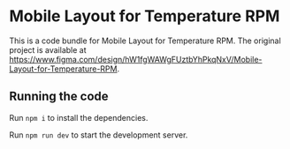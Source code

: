 
  # Mobile Layout for Temperature RPM

  This is a code bundle for Mobile Layout for Temperature RPM. The original project is available at https://www.figma.com/design/hW1fgWAWgFUztbYhPkqNxV/Mobile-Layout-for-Temperature-RPM.

  ## Running the code

  Run `npm i` to install the dependencies.

  Run `npm run dev` to start the development server.
  